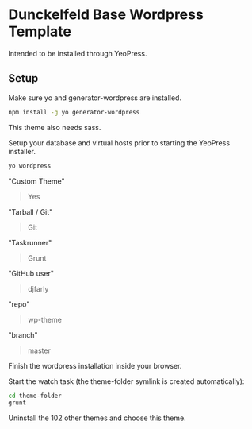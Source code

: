 # Dunckelfeld Base Wordpress Template

Intended to be installed through YeoPress.

## Setup

Make sure yo and generator-wordpress are installed.

```bash
npm install -g yo generator-wordpress
```

This theme also needs sass.

Setup your database and virtual hosts prior to starting the YeoPress installer.

```bash
yo wordpress
```

"Custom Theme"
> Yes

"Tarball / Git"
> Git

"Taskrunner"
> Grunt

"GitHub user"
> djfarly

"repo"
> wp-theme

"branch"
> master

Finish the wordpress installation inside your browser.

Start the watch task (the theme-folder symlink is created automatically):

```bash
cd theme-folder
grunt
```

Uninstall the 102 other themes and choose this theme.
